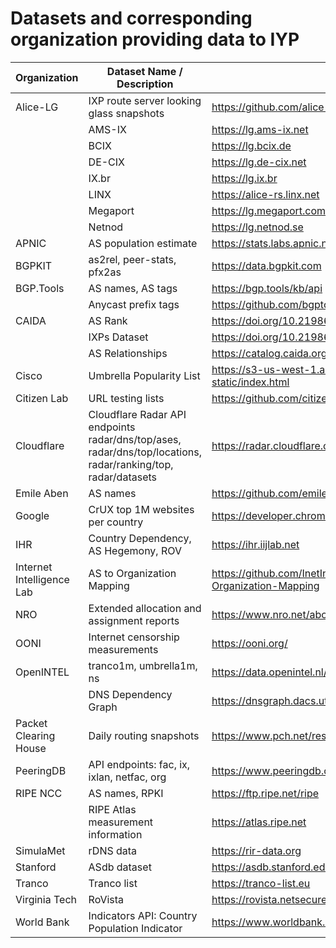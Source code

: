# Datasets and corresponding organization providing data to IYP

| Organization              | Dataset Name / Description                                                                                    | URL                                                             | Crawler                                                                                                            |
|---------------------------|---------------------------------------------------------------------------------------------------------------|-----------------------------------------------------------------|--------------------------------------------------------------------------------------------------------------------|
| Alice-LG                  | IXP route server looking glass snapshots                                                                      | https://github.com/alice-lg/alice-lg                            | [README](https://github.com/InternetHealthReport/internet-yellow-pages/tree/main/iyp/crawlers/alice_lg#readme)     |
|                           | AMS-IX                                                                                                        | https://lg.ams-ix.net                                           |                                                                                                                    |
|                           | BCIX                                                                                                          | https://lg.bcix.de                                              |                                                                                                                    |
|                           | DE-CIX                                                                                                        | https://lg.de-cix.net                                           |                                                                                                                    |
|                           | IX.br                                                                                                         | https://lg.ix.br                                                |                                                                                                                    |
|                           | LINX                                                                                                          | https://alice-rs.linx.net                                       |                                                                                                                    |
|                           | Megaport                                                                                                      | https://lg.megaport.com                                         |                                                                                                                    |
|                           | Netnod                                                                                                        | https://lg.netnod.se                                            |                                                                                                                    |
| APNIC                     | AS population estimate                                                                                        | https://stats.labs.apnic.net/aspop                              | [README](https://github.com/InternetHealthReport/internet-yellow-pages/tree/main/iyp/crawlers/apnic#readme)        |
| BGPKIT                    | as2rel, peer-stats, pfx2as                                                                                    | https://data.bgpkit.com                                         | [README](https://github.com/InternetHealthReport/internet-yellow-pages/tree/main/iyp/crawlers/bgpkit#readme)       |
| BGP.Tools                 | AS names, AS tags                                                                                             | https://bgp.tools/kb/api                                        | [README](https://github.com/InternetHealthReport/internet-yellow-pages/tree/main/iyp/crawlers/bgptools#readme)     |
|                           | Anycast prefix tags                                                                                           | https://github.com/bgptools/anycast-prefixes                    |                                                                                                                    |
| CAIDA                     | AS Rank                                                                                                       | https://doi.org/10.21986/CAIDA.DATA.AS-RANK                     | [README](https://github.com/InternetHealthReport/internet-yellow-pages/tree/main/iyp/crawlers/caida#readme)        |
|                           | IXPs Dataset                                                                                                  | https://doi.org/10.21986/CAIDA.DATA.IXPS                        |                                                                                                                    |
|                           | AS Relationships                                                                                              | https://catalog.caida.org/dataset/as_relationships_serial_1     |                                                                                                                    |
| Cisco                     | Umbrella Popularity List                                                                                      | https://s3-us-west-1.amazonaws.com/umbrella-static/index.html   | [README](https://github.com/InternetHealthReport/internet-yellow-pages/tree/main/iyp/crawlers/cisco#readme)        |
| Citizen Lab               | URL testing lists                                                                                             | https://github.com/citizenlab/test-lists                        | [README](https://github.com/InternetHealthReport/internet-yellow-pages/tree/main/iyp/crawlers/citizenlab#readme)   |
| Cloudflare                | Cloudflare Radar API endpoints radar/dns/top/ases, radar/dns/top/locations, radar/ranking/top, radar/datasets | https://radar.cloudflare.com                                    | [README](https://github.com/InternetHealthReport/internet-yellow-pages/tree/main/iyp/crawlers/cloudflare#readme)   |
| Emile Aben                | AS names                                                                                                      | https://github.com/emileaben/asnames                            | [README](https://github.com/InternetHealthReport/internet-yellow-pages/tree/main/iyp/crawlers/emileaben#readme)    |
| Google                    | CrUX top 1M websites per country                                                                              | https://developer.chrome.com/docs/crux                          | [README](https://github.com/InternetHealthReport/internet-yellow-pages/tree/main/iyp/crawlers/google#readme)       |
| IHR                       | Country Dependency, AS Hegemony, ROV                                                                          | https://ihr.iijlab.net                                          | [README](https://github.com/InternetHealthReport/internet-yellow-pages/tree/main/iyp/crawlers/ihr#readme)          |
| Internet Intelligence Lab | AS to Organization Mapping                                                                                    | https://github.com/InetIntel/Dataset-AS-to-Organization-Mapping | [README](https://github.com/InternetHealthReport/internet-yellow-pages/tree/main/iyp/crawlers/inetintel#readme)    |
| NRO                       | Extended allocation and assignment reports                                                                    | https://www.nro.net/about/rirs/statistics                       | [README](https://github.com/InternetHealthReport/internet-yellow-pages/tree/main/iyp/crawlers/nro#readme)          |
| OONI                      | Internet censorship measurements                                                                              | https://ooni.org/                                               | [README](https://github.com/InternetHealthReport/internet-yellow-pages/tree/main/iyp/crawlers/ooni#readme)         |
| OpenINTEL                 | tranco1m, umbrella1m, ns                                                                                      | https://data.openintel.nl/data                                  | [README](https://github.com/InternetHealthReport/internet-yellow-pages/tree/main/iyp/crawlers/openintel#readme)    |
|                           | DNS Dependency Graph                                                                                          | https://dnsgraph.dacs.utwente.nl                                |                                                                                                                    |
| Packet Clearing House     | Daily routing snapshots                                                                                       | https://www.pch.net/resources/Routing_Data                      | [README](https://github.com/InternetHealthReport/internet-yellow-pages/tree/main/iyp/crawlers/pch#readme)          |
| PeeringDB                 | API endpoints: fac, ix, ixlan, netfac, org                                                                    | https://www.peeringdb.com                                       | [README](https://github.com/InternetHealthReport/internet-yellow-pages/tree/main/iyp/crawlers/peeringdb#readme)    |
| RIPE NCC                  | AS names, RPKI                                                                                                | https://ftp.ripe.net/ripe                                       | [README](https://github.com/InternetHealthReport/internet-yellow-pages/tree/main/iyp/crawlers/ripe#readme)         |
|                           | RIPE Atlas measurement information                                                                            | https://atlas.ripe.net                                          |                                                                                                                    |
| SimulaMet                 | rDNS data                                                                                                     | https://rir-data.org                                            | [README](https://github.com/InternetHealthReport/internet-yellow-pages/tree/main/iyp/crawlers/simulamet#readme)    |
| Stanford                  | ASdb dataset                                                                                                  | https://asdb.stanford.edu                                       | [README](https://github.com/InternetHealthReport/internet-yellow-pages/tree/main/iyp/crawlers/stanford#readme)     |
| Tranco                    | Tranco list                                                                                                   | https://tranco-list.eu                                          | [README](https://github.com/InternetHealthReport/internet-yellow-pages/tree/main/iyp/crawlers/tranco#readme)       |
| Virginia Tech             | RoVista                                                                                                       | https://rovista.netsecurelab.org                                | [README](https://github.com/InternetHealthReport/internet-yellow-pages/tree/main/iyp/crawlers/virginiatech#readme) |
| World Bank                | Indicators API: Country Population Indicator                                                                  | https://www.worldbank.org                                       | [README](https://github.com/InternetHealthReport/internet-yellow-pages/tree/main/iyp/crawlers/worldbank#readme)    |

